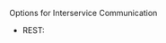 Options for Interservice Communication
- REST: 
<!--stackedit_data:
eyJoaXN0b3J5IjpbLTE5MDQ0NDI1MV19
-->
